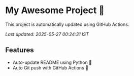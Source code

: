 # My Awesome Project 🚀

This project is automatically updated using GitHub Actions.

_Last updated: 2025-05-27 00:24:31 IST_

## Features
- Auto-update README using Python 🐍
- Auto Git push with GitHub Actions 🤖
